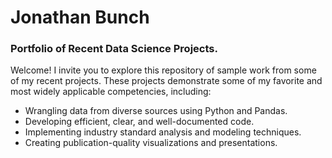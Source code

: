 # Jonathan Bunch

### Portfolio of Recent Data Science Projects.

Welcome! I invite you to explore this repository of sample work from some of my recent projects. These projects demonstrate some of my favorite and most widely applicable competencies, including:

- Wrangling data from diverse sources using Python and Pandas.
- Developing efficient, clear, and well-documented code.
- Implementing industry standard analysis and modeling techniques.
- Creating publication-quality visualizations and presentations.
